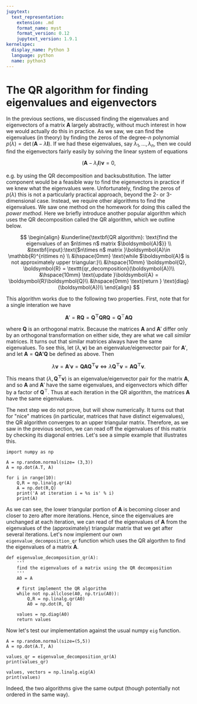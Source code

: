 ```yaml
---
jupytext:
  text_representation:
    extension: .md
    format_name: myst
    format_version: 0.12
    jupytext_version: 1.9.1
kernelspec:
  display_name: Python 3
  language: python
  name: python3
---
```


# The QR algorithm for finding eigenvalues and eigenvectors

In the previous sections, we discussed finding the eigenvalues and eigenvectors of a matrix $\boldsymbol{A}$ largely abstractly, without much interest in how we would actually do this in practice. As we saw, we can find the eigenvalues (in theory) by finding the zeros of the degree-$n$ polynomial $p(\lambda) = \det(\boldsymbol{A} - \lambda \boldsymbol{I})$. If we had these eigenvalues, say $\lambda_1,\dots, \lambda_n$, then we could find the eigenvectors fairly easily by solving the linear system of equations

$$
(\boldsymbol{A} - \lambda_i \boldsymbol{I})\boldsymbol{v} = 0,
$$

e.g. by using the QR decomposition and backsubstitution. The latter component would be a feasible way to find the eigenvectors in practice if we knew what the eigenvalues were. Unfortunately, finding the zeros of $p(\lambda)$ this is not a particularly practical approach, beyond the 2- or 3-dimensional case. Instead, we require other algorithms to find the eigenvalues. We saw one method on the homework for doing this called the _power method_. Here we briefly introduce another popular algorithm which uses the QR decomposition called the QR algorithm, which we outline below.

$$
\begin{align}
&\underline{\textbf{QR algorithm}: \text{find the eigenvalues of an $n\times n$ matrix $\boldsymbol{A}$}} \\
&\textbf{input}:\text{$n\times n$ matrix }\boldsymbol{A}\in \mathbb{R}^{n\times n} \\
&\hspace{0mm} \text{while $\boldsymbol{A}$ is not approximately upper triangular:}\\
&\hspace{10mm} \boldsymbol{Q}, \boldsymbol{R} = \texttt{qr_decomposition}(\boldsymbol{A})\\
&\hspace{10mm} \text{update }\boldsymbol{A} = \boldsymbol{R}\boldsymbol{Q}\\
&\hspace{0mm} \text{return } \text{diag}(\boldsymbol{A})\\
\end{align}
$$

This algorithm works due to the following two properties. First, note that for a single interation we have

$$
\boldsymbol{A}' = \boldsymbol{RQ} = \boldsymbol{Q^\top Q R Q} = \boldsymbol{Q}^\top \boldsymbol{AQ}
$$

where $\boldsymbol{Q}$ is an orthogonal matrix. Because the matrices $\boldsymbol{A}$ and $\boldsymbol{A}'$ differ only by an orthogonal transformation on either side, they are what we call _similar_ matrices. It turns out that similar matrices always have the same eigenvalues. To see this, let $(\lambda, \boldsymbol{v})$ be an eigenvalue/eigenvector pair for $\boldsymbol{A}'$, and let $\boldsymbol{A} = \boldsymbol{Q\boldsymbol{A}'\boldsymbol{Q}}$ be defined as above. Then

$$
\lambda\boldsymbol{v} = \boldsymbol{A}'\boldsymbol{v} = \boldsymbol{QA Q^\top v} \iff \lambda \boldsymbol{Q^\top v} = \boldsymbol{A Q^\top v}.
$$

This means that $(\lambda, \boldsymbol{Q^\top v})$ is an eigenvalue/eigenvector pair for the matrix $\boldsymbol{A}$, and so $\boldsymbol{A}$ and $\boldsymbol{A}'$ have the same eigenvalues, and eigenvectors which differ by a factor of $\boldsymbol{Q}^\top$. Thus at each iteration in the QR algorithm, the matrices $\boldsymbol{A}$ have the same eigenvalues.

The next step we do not prove, but will show numerically. It turns out that for "nice" matrices (in particular, matrices that have distinct eigenvalues), the QR algorithm converges to an upper triangular matrix. Therefore, as we saw in the previous section, we can read off the eigenvalues of this matrix by checking its diagonal entries. Let's see a simple example that illustrates this.

```{code-cell}
import numpy as np

A = np.random.normal(size= (3,3))
A = np.dot(A.T, A)

for i in range(10):
    Q,R = np.linalg.qr(A)
    A = np.dot(R,Q)
    print('A at iteration i = %s is' % i)
    print(A)
```

As we can see, the lower triangular portion of $\boldsymbol{A}$ is becoming closer and closer to zero after more iterations. Hence, since the eigenvalues are unchanged at each iteration, we can read of the eigenvalues of $\boldsymbol{A}$ from the eigenvalues of the (approximately) triangular matrix that we get after several iterations. Let's now implement our own `eigenvalue_decomposition_qr` function which uses the QR algorthm to find the eigenvalues of a matrix $\boldsymbol{A}$.

```{code-cell}
def eigenvalue_decomposition_qr(A):
    '''
    find the eigenvalues of a matrix using the QR decomposition
    '''
    A0 = A

    # first implement the QR algorithm
    while not np.allclose(A0, np.triu(A0)):
        Q,R = np.linalg.qr(A0)
        A0 = np.dot(R, Q)

    values = np.diag(A0)
    return values
```

Now let's test our implementation against the usual numpy `eig` function.

```{code-cell}
A = np.random.normal(size=(5,5))
A = np.dot(A.T, A)

values_qr = eigenvalue_decomposition_qr(A)
print(values_qr)

values, vectors = np.linalg.eig(A)
print(values)
```

Indeed, the two algorithms give the same output (though potentially not ordered in the same way).
